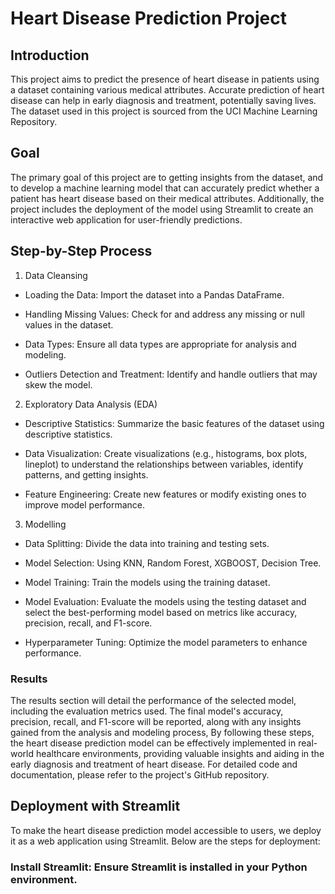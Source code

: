# Heart Disease Prediction Project
## Introduction
This project aims to predict the presence of heart disease in patients using a dataset containing various medical attributes. Accurate prediction of heart disease can help in early diagnosis and treatment, potentially saving lives. The dataset used in this project is sourced from the UCI Machine Learning Repository.

## Goal
The primary goal of this project are to getting insights from the dataset, and to develop a machine learning model that can accurately predict whether a patient has heart disease based on their medical attributes. Additionally, the project includes the deployment of the model using Streamlit to create an interactive web application for user-friendly predictions.

## Step-by-Step Process

1. Data Cleansing

  - Loading the Data: Import the dataset into a Pandas DataFrame.

  - Handling Missing Values: Check for and address any missing or null values in the dataset.

  - Data Types: Ensure all data types are appropriate for analysis and modeling.

  - Outliers Detection and Treatment: Identify and handle outliers that may skew the model.

2. Exploratory Data Analysis (EDA)

  - Descriptive Statistics: Summarize the basic features of the dataset using descriptive statistics.

  - Data Visualization: Create visualizations (e.g., histograms, box plots, lineplot) to understand the relationships between variables, identify patterns, and getting insights.

  - Feature Engineering: Create new features or modify existing ones to improve model performance.
3. Modelling

  - Data Splitting: Divide the data into training and testing sets.

  - Model Selection: Using KNN, Random Forest, XGBOOST, Decision Tree.

  - Model Training: Train the models using the training dataset.

  - Model Evaluation: Evaluate the models using the testing dataset and select the best-performing model based on metrics like accuracy, precision, recall, and F1-score.

  - Hyperparameter Tuning: Optimize the model parameters to enhance performance.

### Results
The results section will detail the performance of the selected model, including the evaluation metrics used. The final model's accuracy, precision, recall, and F1-score will be reported, along with any insights gained from the analysis and modeling process, By following these steps, the heart disease prediction model can be effectively implemented in real-world healthcare environments, providing valuable insights and aiding in the early diagnosis and treatment of heart disease. For detailed code and documentation, please refer to the project's GitHub repository.

## Deployment with Streamlit
To make the heart disease prediction model accessible to users, we deploy it as a web application using Streamlit. Below are the steps for deployment:
### Install Streamlit: Ensure Streamlit is installed in your Python environment.
